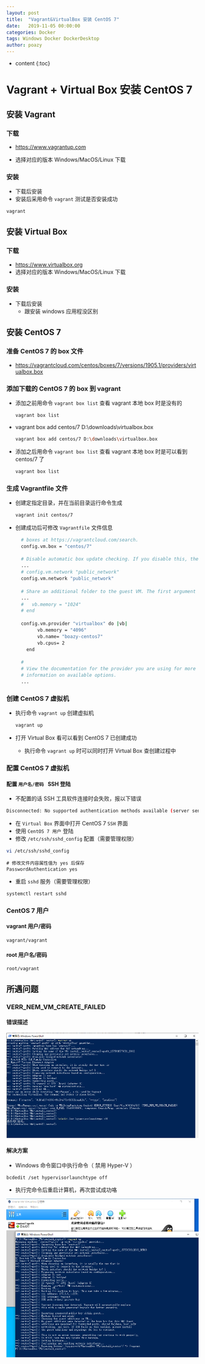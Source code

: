 ```yaml
---
layout: post
title:  "Vagrant&VirtualBox 安装 CentOS 7"
date:   2019-11-05 00:00:00
categories: Docker
tags: Windows Docker DockerDesktop
author: poazy
---
```


* content
{:toc}

# Vagrant + Virtual Box 安装 CentOS 7

## 安装 Vagrant

### 下载

* https://www.vagrantup.com

* 选择对应的版本 Windows/MacOS/Linux 下载

### 安装

* 下载后安装
* 安装后采用命令 `vagrant` 测试是否安装成功

```bash
vagrant
```



## 安装 Virtual Box

### 下载

* https://www.virtualbox.org
* 选择对应的版本 Windows/MacOS/Linux 下载

### 安装

* 下载后安装
  * 跟安装 windows 应用程没区别



## 安装 CentOS 7

### 准备 CentOS 7 的 box 文件

* https://vagrantcloud.com/centos/boxes/7/versions/1905.1/providers/virtualbox.box

### 添加下载的 CentOS 7 的 box 到 vagrant

* 添加之前用命令 `vagrant box list` 查看 vagrant 本地 box 时是没有的

  ```bash
  vagrant box list
  ```

* vagrant box add centos/7 D:\downloads\virtualbox.box

  ```bash
  vagrant box add centos/7 D:\downloads\virtualbox.box
  ```

* 添加之后用命令 `vagrant box list` 查看 vagrant 本地 box 时是可以看到 centos/7 了

  ```bash
  vagrant box list
  ```

### 生成 Vagrantfile 文件

* 创建定指定目录，并在当前目录运行命令生成

  ```bash
  vagrant init centos/7
  ```

* 创建成功后可修改 `Vagrantfile` 文件信息

  ```bash
    # boxes at https://vagrantcloud.com/search.
    config.vm.box = "centos/7"
  
    # Disable automatic box update checking. If you disable this, then
    ...
    # config.vm.network "public_network"
    config.vm.network "public_network"
  
    # Share an additional folder to the guest VM. The first argument is
    ...
    #   vb.memory = "1024"
    # end
    
    config.vm.provider "virtualbox" do |vb|
          vb.memory = "4096"
          vb.name= "boazy-centos7"
          vb.cpus= 2
      end
    
    #
    # View the documentation for the provider you are using for more
    # information on available options.
    ...
  ```

### 创建 CentOS 7 虚拟机

* 执行命令 `vagrant up` 创建虚拟机

  ```bash
  vagrant up
  ```

* 打开 Virtual Box 看可以看到 CentOS 7 已创建成功

  * 执行命令 `vagrant up` 时可以同时打开  Virtual Box 查创建过程中

### 配置 CentOS 7 虚拟机

#### 配置 `用户名/密码 ` SSH 登陆

* 不配置的话 SSH 工具软件连接时会失败，报以下错误

```bash
Disconnected: No supported authentication methods available (server sent: gssapi-keyex,gssapi-with-mic)
```

* 在 `Virtual Box` 界面中打开 CentOS 7 `SSH` 界面
* 使用 `CentOS 7 用户` 登陆
* 修改 `/etc/ssh/sshd_config` 配置（需要管理权限）

```bash
vi /etc/ssh/sshd_config
```

```
# 修改文件内容属性值为 yes 后保存
PasswordAuthentication yes
```

* 重启 `sshd` 服务（需要管理权限）

```bash
systemctl restart sshd
```

### CentOS 7 用户

#### vagrant 用户/密码

```
vagrant/vagrant
```

#### root 用户名/密码

```
root/vagrant
```

## 所遇问题

### VERR_NEM_VM_CREATE_FAILED 

#### 错误描述

![](images/20191105-VV-install-centos/2019-12-10_error.png)

#### 解决方案

* Windows 命令窗口中执行命令（ 禁用 Hyper-V ）

```shell
bcdedit /set hypervisorlaunchtype off
```

* 执行完命令后重启计算机，再次尝试成功咯

![](images/20191105-VV-install-centos/2019-12-10_ok.png)